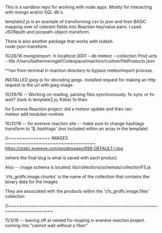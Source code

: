 This is a sandbox repo for working with node apps.  Mostly for interacting with mongo and/or SQL db's.

template2.js is an example of transforming csv to json and then BASIC mapping over of celerant fields into Reaction key/value pairs.
I used JSONpath and jsonpath-object-transform.

There is also another package that works with lodash.  
node-json-transform.

10/26/16
mongoimport -h localhost:3001 --db meteor --collection Prod
ucts --file /Users/katherinevogel/Codespace/reaction/custom/fileProducts.json

^^run from terminal in reaction directory to bypass meteorImport process.

INSTALLED jpeg-js for decoding jpegs.
installed request for making an http request to the url with jpeg image.


10/29/16 -- Working on reading, parsing files synchronously.  fs-sync or fs-wait?  (look in template2.js, Katie) fs-then.


for Evereve Reaction project:
did a meteor update and then ran:  
meteor add modules-runtime

10/31/16  -- for evereve reaction site -- make sure to change hashtags transform to '$..hashtags'  (not included within an array in the template)


//~~~~~~~~~~~~~~~  IMAGES ~~~~~~~~~~~~~~~~~~~~~~~~~~~~~~~~
https://static.evereve.com/prodimages/698-DEFAULT-l.jpg

(where the final slug is what is saved with each produc)



Also -- image schema is located:  lib/collections/schemas/collectionFS.js

'cfs_gridfs.image.chunks'   is the name of the collection that contains the binary data for the images

They are associated with the products within the 'cfs_gridfs.image.files'  collection

//~~~~~~~~~~~~~~~~~~~~~~~~~~~~~~~~~~~~~~~~~~~~~~~~~~~~~~~~~~~~~~~~~~~~~~

11/3/16   -- leaving off at nested for-looping in evereve reaction project.  running into "cannot wait without a fiber"
